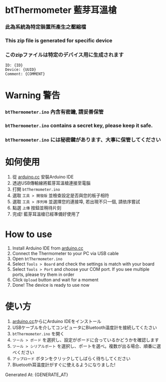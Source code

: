 # btThermometer 藍芽耳溫槍

### 此為系統為特定裝置所產生之壓縮檔
### This zip file is generated for specific device
### このzipファイルは特定のデバイス用に生成されます
```
ID: {ID}
Device: {UUID}
Comment: {COMMENT}
```

# Warning 警告
### `btThermometer.ino` 內含有密鑰, 請妥善保管
### `btThermometer.ino` contains a secret key, please keep it safe.
### `btThermometer.ino` には秘密鍵があります、大事に保管してください


# 如何使用
1. 從 [arduino.cc](https://www.arduino.cc/) 安裝Arduino IDE
2. 透過USB傳輸線將藍芽耳溫槍連接至電腦
3. 打開 `btThermometer.ino`
4. 選取 `工具 > 開發版` 並檢查設定是否與您的板子相符
5. 選取 `工具 > 序列埠` 並選擇您的連接埠, 若出現不只一個, 請依序嘗試
6. 點選 `上傳` 按鈕並稍待片刻
7. 完成! 藍芽耳溫槍已經準備好使用了

# How to use
1. Install Arduino IDE from [arduino.cc](https://www.arduino.cc/)
2. Connect the Thermometer to your PC via USB cable
3. Open `btThermometer.ino`
4. Select `Tools > Board` and check the settings is match with your board
5. Select `Tools > Port` and choose your COM port. If you see multiple ports, please try them in order
6. Click `Upload` button and wait for a moment
7. Done! The device is ready to use now

# 使い方
1. [arduino.cc](https://www.arduino.cc/)からにArduino IDEをインストール
2. USBケーブルを介してコンピュータにBluetooth温度計を接続してくたさい
3. `btThermometer.ino` を開く
4. `ツール > ボード` を選択し、設定がボードに合っているかどうかを確認します
5. `ツール > シリアルポート` を選択し、ポートを選べ。複数が出る場合、順番に選べください
6. `アップロード` ボタンをクリックしてしばらく待ちしてください
7. Bluetooth耳温度計がすぐに使えるようになりました!


Generated At: {GENERATE_AT}